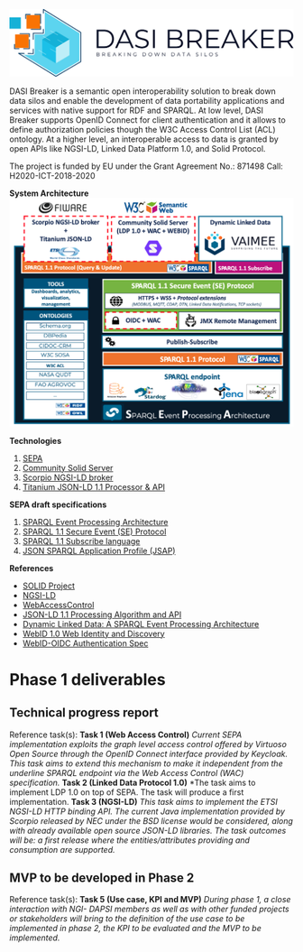 ![Logo](imgs/dasi_breaker_full.png)

DASI Breaker is a semantic open interoperability solution to break down data silos and enable the development of data portability applications and services with native support for RDF and SPARQL. At low level, DASI Breaker supports OpenID Connect for client authentication and it allows to define authorization policies though the W3C Access Control List (ACL) ontology. At a higher level, an interoperable access to data is granted by open APIs like NGSI-LD, Linked Data Platform 1.0, and Solid Protocol.

The project is funded by EU under the Grant Agreement No.: 871498 Call: H2020-ICT-2018-2020

**System Architecture**
![Architecture](imgs/Dasi-Breaker-architecture.png)

**Technologies**
1. [SEPA](https://github.com/arces-wot/SEPA)
2. [Community Solid Server](https://github.com/solid/community-server)
3. [Scorpio NGSI-LD broker](https://github.com/ScorpioBroker/ScorpioBroker)
4. [Titanium JSON-LD 1.1 Processor & API](https://github.com/filip26/titanium-json-ld)

**SEPA draft specifications**
1. [SPARQL Event Processing Architecture](http://mml.arces.unibo.it/TR/sepa.html)
2. [SPARQL 1.1 Secure Event (SE) Protocol](http://mml.arces.unibo.it/TR/sparql11-se-protocol.html)
3. [SPARQL 1.1 Subscribe language](http://mml.arces.unibo.it/TR/sparql11-subscribe.html)
4. [JSON SPARQL Application Profile (JSAP)](http://mml.arces.unibo.it/TR/jsap.html)

**References**
* [SOLID Project](https://solidproject.org/)
* [NGSI-LD](https://www.etsi.org/deliver/etsi_gs/CIM/001_099/009/01.01.01_60/gs_CIM009v010101p.pdf)
* [WebAccessControl](https://solid.github.io/web-access-control-spec/)
* [JSON-LD 1.1 Processing Algorithm and API](https://www.w3.org/TR/json-ld11-api/)
* [Dynamic Linked Data: A SPARQL Event Processing Architecture](https://www.mdpi.com/284396)
* [WebID 1.0 Web Identity and Discovery](https://dvcs.w3.org/hg/WebID/raw-file/tip/spec/identity-respec.html)
* [WebID-OIDC Authentication Spec](https://github.com/solid/webid-oidc-spec)

# Phase 1 deliverables
## Technical progress report
Reference task(s): 
**Task 1 (Web Access Control)** *Current SEPA implementation exploits the graph level access control offered by Virtuoso Open Source through the OpenID Connect interface provided by Keycloak. This task aims to extend this mechanism to make it independent from the underline SPARQL endpoint via the Web Access Control (WAC) specification.*
**Task 2 (Linked Data Protocol 1.0)** *The task aims to implement LDP 1.0 on top of SEPA. The task will produce a first implementation.
**Task 3 (NGSI-LD)** *This task aims to implement the ETSI NGSI-LD HTTP binding API. The current Java implementation provided by Scorpio released by NEC under the BSD license would be considered, along with already available open source JSON-LD libraries. The task outcomes will be: a first release where the entities/attributes providing and consumption are supported.*

## MVP to be developed in Phase 2
Reference task(s): 
**Task 5 (Use case, KPI and MVP)** *During phase 1, a close interaction with NGI- DAPSI members as well as with other funded projects or stakeholders will bring to the definition of the use case to be implemented in phase 2, the KPI to be evaluated and the MVP to be implemented.*
